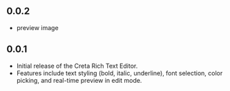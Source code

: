 ## 0.0.2

* preview image

## 0.0.1

* Initial release of the Creta Rich Text Editor.
* Features include text styling (bold, italic, underline), font selection, color picking, and real-time preview in edit mode. 